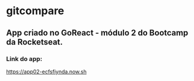 # gitcompare
## App criado no GoReact - módulo 2 do Bootcamp da Rocketseat.

### Link do app:
https://app02-ecfsfiynda.now.sh
